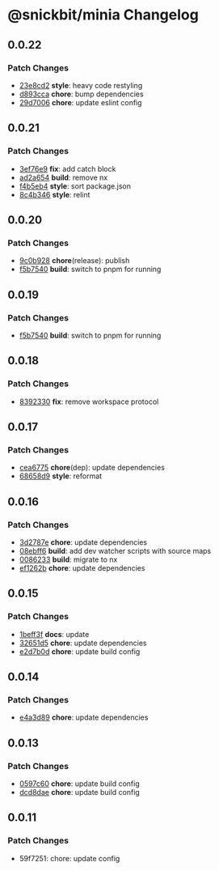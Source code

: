 # @snickbit/minia Changelog

## 0.0.22

### Patch Changes

- [23e8cd2](https://github.com/snickbit/minia/commit/23e8cd2) **style**:  heavy code restyling
- [d893cca](https://github.com/snickbit/minia/commit/d893cca) **chore**:  bump dependencies
- [29d7006](https://github.com/snickbit/minia/commit/29d7006) **chore**:  update eslint config

## 0.0.21

### Patch Changes

- [3ef76e9](https://github.com/snickbit/minia/commit/3ef76e9) **fix**:  add catch block
- [ad2a654](https://github.com/snickbit/minia/commit/ad2a654) **build**:  remove nx
- [f4b5eb4](https://github.com/snickbit/minia/commit/f4b5eb4) **style**:  sort package.json
- [8c4b346](https://github.com/snickbit/minia/commit/8c4b346) **style**:  relint

## 0.0.20

### Patch Changes

- [9c0b928](https://github.com/snickbit/minia/commit/9c0b928) **chore**(release):  publish
- [f5b7540](https://github.com/snickbit/minia/commit/f5b7540) **build**:  switch to pnpm for running

## 0.0.19

### Patch Changes

- [f5b7540](https://github.com/snickbit/minia/commit/f5b7540) **build**:  switch to pnpm for running

## 0.0.18

### Patch Changes

- [8392330](https://github.com/snickbit/minia/commit/8392330) **fix**:  remove workspace protocol

## 0.0.17

### Patch Changes

- [cea6775](https://github.com/snickbit/minia/commit/cea6775) **chore**(dep):  update dependencies
- [68658d9](https://github.com/snickbit/minia/commit/68658d9) **style**:  reformat

## 0.0.16

### Patch Changes

- [3d2787e](https://github.com/snickbit/minia/commit/3d2787e) **chore**:  update dependencies
- [08ebff6](https://github.com/snickbit/minia/commit/08ebff6) **build**:  add dev watcher scripts with source maps
- [0086233](https://github.com/snickbit/minia/commit/0086233) **build**:  migrate to nx
- [ef1262b](https://github.com/snickbit/minia/commit/ef1262b) **chore**:  update dependencies

## 0.0.15

### Patch Changes

- [1beff3f](https://github.com/snickbit/minia/commit/1beff3f) **docs**:  update
- [32651d5](https://github.com/snickbit/minia/commit/32651d5) **chore**:  update dependencies
- [e2d7b0d](https://github.com/snickbit/minia/commit/e2d7b0d) **chore**:  update build config

## 0.0.14

### Patch Changes

- [e4a3d89](https://github.com/snickbit/minia/commit/e4a3d89) **chore**:  update dependencies

## 0.0.13

### Patch Changes

- [0597c60](https://github.com/snickbit/minia/commit/0597c60) **chore**:  update build config
- [dcd8dae](https://github.com/snickbit/minia/commit/dcd8dae) **chore**:  update build config

## 0.0.11

### Patch Changes

- 59f7251: chore: update config
